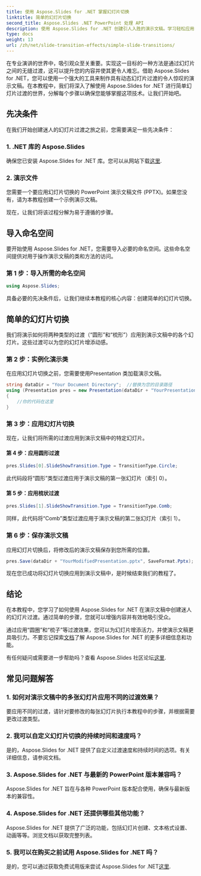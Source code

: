 ```yaml
---
title: 使用 Aspose.Slides for .NET 掌握幻灯片切换
linktitle: 简单的幻灯片切换
second_title: Aspose.Slides .NET PowerPoint 处理 API
description: 使用 Aspose.Slides for .NET 创建引人入胜的演示文稿。学习轻松应用动态幻灯片切换。
type: docs
weight: 13
url: /zh/net/slide-transition-effects/simple-slide-transitions/
---
```


在专业演讲的世界中，吸引观众至关重要。实现这一目标的一种方法是通过幻灯片之间的无缝过渡，这可以提升您的内容并使其更令人难忘。借助 Aspose.Slides for .NET，您可以使用一个强大的工具来制作具有动态幻灯片过渡的令人惊叹的演示文稿。在本教程中，我们将深入了解使用 Aspose.Slides for .NET 进行简单幻灯片过渡的世界，分解每个步骤以确保您能够掌握这项技术。让我们开始吧。

## 先决条件

在我们开始创建迷人的幻灯片过渡之旅之前，您需要满足一些先决条件：

### 1. .NET 库的 Aspose.Slides

确保您已安装 Aspose.Slides for .NET 库。您可以从网站下载[这里](https://releases.aspose.com/slides/net/).

### 2. 演示文件

您需要一个要应用幻灯片切换的 PowerPoint 演示文稿文件 (PPTX)。如果您没有，请为本教程创建一个示例演示文稿。

现在，让我们将该过程分解为易于遵循的步骤。

## 导入命名空间

要开始使用 Aspose.Slides for .NET，您需要导入必要的命名空间。这些命名空间提供对用于操作演示文稿的类和方法的访问。

### 第 1 步：导入所需的命名空间

```csharp
using Aspose.Slides;
```

具备必要的先决条件后，让我们继续本教程的核心内容：创建简单的幻灯片切换。

## 简单的幻灯片切换

我们将演示如何将两种类型的过渡（“圆形”和“梳形”）应用到演示文稿中的各个幻灯片。这些过渡可以为您的幻灯片增添动感。

### 第 2 步：实例化演示类

在应用幻灯片切换之前，您需要使用Presentation 类加载演示文稿。

```csharp
string dataDir = "Your Document Directory";  //替换为您的目录路径
using (Presentation pres = new Presentation(dataDir + "YourPresentation.pptx"))
{
    //你的代码在这里
}
```

### 第 3 步：应用幻灯片切换

现在，让我们将所需的过渡应用到演示文稿中的特定幻灯片。

#### 第 4 步：应用圆形过渡

```csharp
pres.Slides[0].SlideShowTransition.Type = TransitionType.Circle;
```

此代码段将“圆形”类型过渡应用于演示文稿的第一张幻灯片（索引 0）。

#### 第 5 步：应用梳状过渡

```csharp
pres.Slides[1].SlideShowTransition.Type = TransitionType.Comb;
```

同样，此代码将“Comb”类型过渡应用于演示文稿的第二张幻灯片（索引 1）。

### 第 6 步：保存演示文稿

应用幻灯片切换后，将修改后的演示文稿保存到您所需的位置。

```csharp
pres.Save(dataDir + "YourModifiedPresentation.pptx", SaveFormat.Pptx);
```

现在您已成功将幻灯片切换应用到演示文稿中，是时候结束我们的教程了。

## 结论

在本教程中，您学习了如何使用 Aspose.Slides for .NET 在演示文稿中创建迷人的幻灯片过渡。通过简单的步骤，您就可以增强内容并有效地吸引受众。

通过应用“圆圈”和“梳子”等过渡效果，您可以为幻灯片增添活力，并使演示文稿更具吸引力。不要忘记探索[文档](https://reference.aspose.com/slides/net/)了解 Aspose.Slides for .NET 的更多详细信息和功能。

有任何疑问或需要进一步帮助吗？查看 Aspose.Slides 社区论坛[这里](https://forum.aspose.com/).

## 常见问题解答

### 1. 如何对演示文稿中的多张幻灯片应用不同的过渡效果？
要应用不同的过渡，请针对要修改的每张幻灯片执行本教程中的步骤，并根据需要更改过渡类型。

### 2. 我可以自定义幻灯片切换的持续时间和速度吗？
是的，Aspose.Slides for .NET 提供了自定义过渡速度和持续时间的选项。有关详细信息，请参阅文档。

### 3. Aspose.Slides for .NET 与最新的 PowerPoint 版本兼容吗？
Aspose.Slides for .NET 旨在与各种 PowerPoint 版本配合使用，确保与最新版本的兼容性。

### 4. Aspose.Slides for .NET 还提供哪些其他功能？
Aspose.Slides for .NET 提供了广泛的功能，包括幻灯片创建、文本格式设置、动画等等。浏览文档以获取完整列表。

### 5. 我可以在购买之前试用 Aspose.Slides for .NET 吗？
是的，您可以通过获取免费试用版来尝试 Aspose.Slides for .NET[这里](https://releases.aspose.com/).
